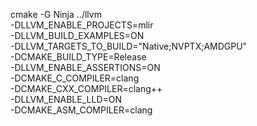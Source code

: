 cmake -G Ninja ../llvm \
   -DLLVM_ENABLE_PROJECTS=mlir \
   -DLLVM_BUILD_EXAMPLES=ON \
-DLLVM_TARGETS_TO_BUILD="Native;NVPTX;AMDGPU" \
   -DCMAKE_BUILD_TYPE=Release \
   -DLLVM_ENABLE_ASSERTIONS=ON \
  -DCMAKE_C_COMPILER=clang \
  -DCMAKE_CXX_COMPILER=clang++ \
  -DLLVM_ENABLE_LLD=ON \
  -DCMAKE_ASM_COMPILER=clang